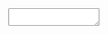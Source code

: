 <textarea></textarea>
<output id=pattern></output>
<svg style=visibility:hidden></svg>

<p id=deterministic style=visibility:hidden>Deterministic

<output id=transitions></output>

<script type=module src=website.js></script>
